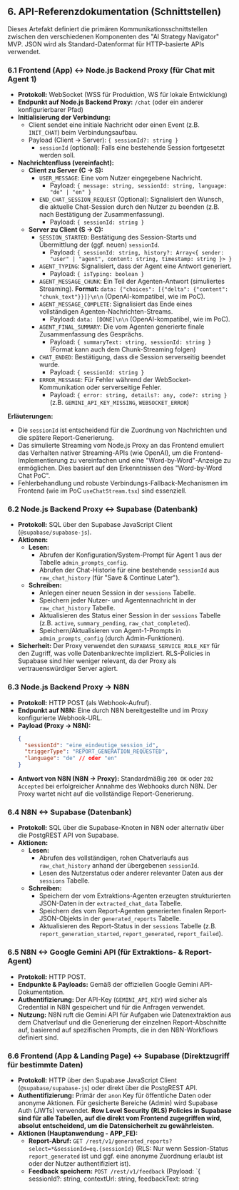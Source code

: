 ## **6. API-Referenzdokumentation (Schnittstellen)**

Dieses Artefakt definiert die primären Kommunikationsschnittstellen zwischen den verschiedenen Komponenten des "AI Strategy Navigator" MVP. JSON wird als Standard-Datenformat für HTTP-basierte APIs verwendet.

### **6.1 Frontend (App) \<\-\> Node.js Backend Proxy (für Chat mit Agent 1)**

* **Protokoll:** WebSocket (WSS für Produktion, WS für lokale Entwicklung)
* **Endpunkt auf Node.js Backend Proxy:** `/chat` (oder ein anderer konfigurierbarer Pfad)
* **Initialisierung der Verbindung:**
    * Client sendet eine initiale Nachricht oder einen Event (z.B. `INIT_CHAT`) beim Verbindungsaufbau.
    * Payload (Client \-> Server): `{ sessionId?: string }`
        * `sessionId` (optional): Falls eine bestehende Session fortgesetzt werden soll.
* **Nachrichtenfluss (vereinfacht):**
    * **Client zu Server (C \-> S):**
        * `USER_MESSAGE`: Eine vom Nutzer eingegebene Nachricht.
            * Payload: `{ message: string, sessionId: string, language: "de" | "en" }`
        * `END_CHAT_SESSION_REQUEST` (Optional): Signalisiert den Wunsch, die aktuelle Chat-Session durch den Nutzer zu beenden (z.B. nach Bestätigung der Zusammenfassung).
            * Payload: `{ sessionId: string }`
    * **Server zu Client (S \-\> C):**
        * `SESSION_STARTED`: Bestätigung des Session-Starts und Übermittlung der (ggf. neuen) `sessionId`.
            * Payload: `{ sessionId: string, history?: Array<{ sender: "user" | "agent", content: string, timestamp: string }> }`
        * `AGENT_TYPING`: Signalisiert, dass der Agent eine Antwort generiert.
            * Payload: `{ isTyping: boolean }`
        * `AGENT_MESSAGE_CHUNK`: Ein Teil der Agenten-Antwort (simuliertes Streaming). **Format:** `data: {"choices": [{"delta": {"content": "chunk_text"}}]}\n\n` (OpenAI-kompatibel, wie im PoC).
        * `AGENT_MESSAGE_COMPLETE`: Signalisiert das Ende eines vollständigen Agenten-Nachrichten-Streams.
            * Payload: `data: [DONE]\n\n` (OpenAI-kompatibel, wie im PoC).
        * `AGENT_FINAL_SUMMARY`: Die vom Agenten generierte finale Zusammenfassung des Gesprächs.
            * Payload: `{ summaryText: string, sessionId: string }` (Format kann auch dem Chunk-Streaming folgen)
        * `CHAT_ENDED`: Bestätigung, dass die Session serverseitig beendet wurde.
            * Payload: `{ sessionId: string }`
        * `ERROR_MESSAGE`: Für Fehler während der WebSocket-Kommunikation oder serverseitige Fehler.
            * Payload: `{ error: string, details?: any, code?: string }` (z.B. `GEMINI_API_KEY_MISSING`, `WEBSOCKET_ERROR`)

**Erläuterungen:**

* Die `sessionId` ist entscheidend für die Zuordnung von Nachrichten und die spätere Report-Generierung.
* Das simulierte Streaming vom Node.js Proxy an das Frontend emuliert das Verhalten nativer Streaming-APIs (wie OpenAI), um die Frontend-Implementierung zu vereinfachen und eine "Word-by-Word"-Anzeige zu ermöglichen. Dies basiert auf den Erkenntnissen des "Word-by-Word Chat PoC".
* Fehlerbehandlung und robuste Verbindungs-Fallback-Mechanismen im Frontend (wie im PoC `useChatStream.tsx`) sind essenziell.

### **6.2 Node.js Backend Proxy \<\-\> Supabase (Datenbank)**

* **Protokoll:** SQL über den Supabase JavaScript Client (`@supabase/supabase-js`).
* **Aktionen:**
    * **Lesen:**
        * Abrufen der Konfiguration/System-Prompt für Agent 1 aus der Tabelle `admin_prompts_config`.
        * Abrufen der Chat-Historie für eine bestehende `sessionId` aus `raw_chat_history` (für "Save & Continue Later").
    * **Schreiben:**
        * Anlegen einer neuen Session in der `sessions` Tabelle.
        * Speichern jeder Nutzer- und Agentennachricht in der `raw_chat_history` Tabelle.
        * Aktualisieren des Status einer Session in der `sessions` Tabelle (z.B. `active`, `summary_pending`, `raw_chat_completed`).
        * Speichern/Aktualisieren von Agent-1-Prompts in `admin_prompts_config` (durch Admin-Funktionen).
* **Sicherheit:** Der Proxy verwendet den `SUPABASE_SERVICE_ROLE_KEY` für den Zugriff, was volle Datenbankrechte impliziert. RLS-Policies in Supabase sind hier weniger relevant, da der Proxy als vertrauenswürdiger Server agiert.

### **6.3 Node.js Backend Proxy \-\> N8N**

* **Protokoll:** HTTP POST (als Webhook-Aufruf).
* **Endpunkt auf N8N:** Eine durch N8N bereitgestellte und im Proxy konfigurierte Webhook-URL.
* **Payload (Proxy \-> N8N):**
    ```json
    {
      "sessionId": "eine_eindeutige_session_id",
      "triggerType": "REPORT_GENERATION_REQUESTED",
      "language": "de" // oder "en"
    }
    ```
* **Antwort von N8N (N8N \-> Proxy):** Standardmäßig `200 OK` oder `202 Accepted` bei erfolgreicher Annahme des Webhooks durch N8N. Der Proxy wartet nicht auf die vollständige Report-Generierung.

### **6.4 N8N \<\-\> Supabase (Datenbank)**

* **Protokoll:** SQL über die Supabase-Knoten in N8N oder alternativ über die PostgREST API von Supabase.
* **Aktionen:**
    * **Lesen:**
        * Abrufen des vollständigen, rohen Chatverlaufs aus `raw_chat_history` anhand der übergebenen `sessionId`.
        * Lesen des Nutzerstatus oder anderer relevanter Daten aus der `sessions` Tabelle.
    * **Schreiben:**
        * Speichern der vom Extraktions-Agenten erzeugten strukturierten JSON-Daten in der `extracted_chat_data` Tabelle.
        * Speichern des vom Report-Agenten generierten finalen Report-JSON-Objekts in der `generated_reports` Tabelle.
        * Aktualisieren des Report-Status in der `sessions` Tabelle (z.B. `report_generation_started`, `report_generated`, `report_failed`).

### **6.5 N8N \<\-\> Google Gemini API (für Extraktions- & Report-Agent)**

* **Protokoll:** HTTP POST.
* **Endpunkte & Payloads:** Gemäß der offiziellen Google Gemini API-Dokumentation.
* **Authentifizierung:** Der API-Key (`GEMINI_API_KEY`) wird sicher als Credential in N8N gespeichert und für die Anfragen verwendet.
* **Nutzung:** N8N ruft die Gemini API für Aufgaben wie Datenextraktion aus dem Chatverlauf und die Generierung der einzelnen Report-Abschnitte auf, basierend auf spezifischen Prompts, die in den N8N-Workflows definiert sind.

### **6.6 Frontend (App & Landing Page) \<\-\> Supabase (Direktzugriff für bestimmte Daten)**

* **Protokoll:** HTTP über den Supabase JavaScript Client (`@supabase/supabase-js`) oder direkt über die PostgREST API.
* **Authentifizierung:** Primär der `anon` Key für öffentliche Daten oder anonyme Aktionen. Für gesicherte Bereiche (Admin) wird Supabase Auth (JWTs) verwendet. **Row Level Security (RLS) Policies in Supabase sind für alle Tabellen, auf die direkt vom Frontend zugegriffen wird, absolut entscheidend, um die Datensicherheit zu gewährleisten.**
* **Aktionen (Hauptanwendung - APP\_FE):**
    * **Report-Abruf:** `GET /rest/v1/generated_reports?select=*&sessionId=eq.{sessionId}` (RLS: Nur wenn Session-Status `report_generated` ist und ggf. eine anonyme Zuordnung erlaubt ist oder der Nutzer authentifiziert ist).
    * **Feedback speichern:** `POST /rest/v1/feedback` (Payload: `{ sessionId?: string, contextUrl: string, feedbackText: string